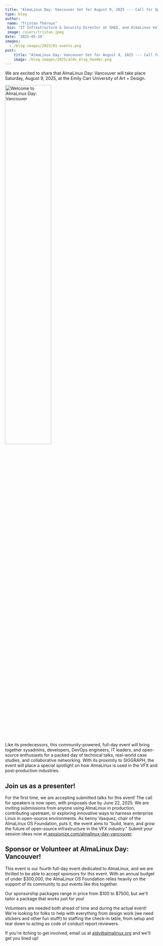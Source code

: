 ```yaml
---
title: "AlmaLinux Day: Vancouver Set for August 9, 2025 --- Call for Speakers Now Open"
type: blog
author: 
 name: "Tristan Théroux"
 bio: "IT Infrastructure & Security Director at SHED, and AlmaLinux Volunteer"
 image: /users/tristan.jpeg
date: '2025-05-19'
images:
  - /blog-images/2025/01-events.png
post:
    title: "AlmaLinux Day: Vancouver Set for August 9, 2025 --- Call for Speakers Now Open"
    image: /blog-images/2025/aldv_blog_header.png
---
```


We are excited to share that AlmaLinux Day: Vancouver will take place Saturday, August 9, 2025, at the Emily Carr University of Art + Design.

<div class="text-center">
	<a href="/almalinux-day-vancouver-2025/"><img src="/images/og/aldv-2025.png" class="img-fluid" width="55%" alt="Welcome to AlmaLinux Day: Vancouver"></a>
</div>

Like its predecessors, this community-powered, full-day event will bring together sysadmins, developers, DevOps engineers, IT leaders, and open-source enthusiasts for a packed day of technical talks, real-world case studies, and collaborative networking. With its proximity to SIGGRAPH, the event will place a special spotlight on how AlmaLinux is used in the VFX and post-production industries.

## Join us as a presenter!

For the first time, we are accepting submitted talks for this event! The call for speakers is now open, with proposals due by June 22, 2025. We are inviting submissions from anyone using AlmaLinux in production, contributing upstream, or exploring innovative ways to harness enterprise Linux in open-source environments. As benny Vasquez, chair of the AlmaLinux OS Foundation, puts it, the event aims to "build, learn, and grow the future of open-source infrastructure in the VFX industry." Submit your session ideas now at[  sessionize.com/almalinux-day-vancouver](http://sessionize.com/almalinux-day-vancouver).

## Sponsor or Volunteer at AlmaLinux Day: Vancouver!

This event is our fourth full-day event dedicated to AlmaLinux, and we are thrilled to be able to accept sponsors for this event. With an annual budget of under $300,000, the AlmaLinux OS Foundation relies heavily on the support of its community to put events like this together.

Our sponsorship packages range in price from $100 to $7500, but we'll tailor a package that works just for you!

Volunteers are needed both ahead of time and during the actual event! We're looking for folks to help with everything from design work (we need stickers and other fun stuff!) to staffing the check-in table, from setup and tear down to acting as code of conduct report reviewers.

If you're itching to get involved, email us at <aldv@almalinux.org> and we'll get you lined up!